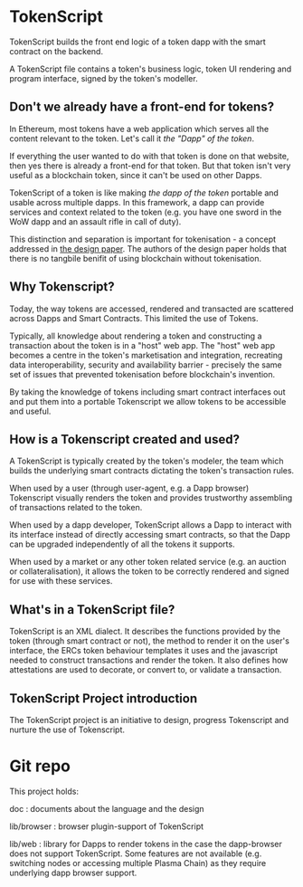 # TokenScript

TokenScript builds the front end logic of a token dapp with the smart contract on the backend. 

A TokenScript file contains a token's business logic, token UI rendering and program interface, signed by the token's modeller.

## Don't we already have a front-end for tokens?

In Ethereum, most tokens have a web application which serves all the content relevant to the token. Let's call it _the "Dapp" of the token_.

If everything the user wanted to do with that token is done on that website, then yes there is already a front-end for that token. But that token isn't very useful as a blockchain token, since it can't be used on other Dapps.

TokenScript of a token is like making _the dapp of the token_ portable and usable across multiple dapps. In this framework, a dapp can provide services and context related to the token (e.g. you have one sword in the WoW dapp and an assault rifle in call of duty).

This distinction and separation is important for tokenisation - a concept addressed in [the design paper](https://github.com/AlphaWallet/TokenScript/releases). The authors of the design paper holds that there is no tangbile benifit of using blockchain without tokenisation.

## Why Tokenscript?

Today, the way tokens are accessed, rendered and transacted are scattered across Dapps and Smart Contracts. This limited the use of Tokens.

Typically, all knowledge about rendering a token and constructing a transaction about the token is in a "host" web app. The "host" web app becomes a centre in the token's marketisation and integration, recreating data interoperability, security and availability barrier - precisely the same set of issues that prevented tokenisation before blockchain's invention.

By taking the knowledge of tokens including smart contract interfaces out and put them into a portable Tokenscript we allow tokens to be accessible and useful.

## How is a Tokenscript created and used?

A TokenScript is typically created by the token's modeler, the team which builds the underlying smart contracts dictating the token's transaction rules.

When used by a user (through user-agent, e.g. a Dapp browser) Tokenscript visually renders the token and provides trustworthy assembling of transactions related to the token.

When used by a dapp developer, TokenScript allows a Dapp to interact with its interface instead of directly accessing smart contracts, so that the Dapp can be upgraded independently of all the tokens it supports.

When used by a market or any other token related service (e.g. an auction or collateralisation), it allows the token to be correctly rendered and signed for use with these services.

## What's in a TokenScript file?

TokenScript is an XML dialect. It describes the functions provided by the token (through smart contract or not), the method to render it on the user's interface, the ERCs token behaviour templates it uses and the javascript needed to construct transactions and render the token. It also defines how attestations are used to decorate, or convert to, or validate a transaction.

## TokenScript Project introduction

The TokenScript project is an initiative to design, progress Tokenscript and nurture the use of Tokenscript.

# Git repo

This project holds:

doc
:   documents about the language and the design

lib/browser
:   browser plugin-support of TokenScript

lib/web
:    library for Dapps to render tokens in the case the dapp-browser does not support TokenScript. Some features are not available (e.g. switching nodes or accessing multiple Plasma Chain) as they require underlying dapp browser support.
